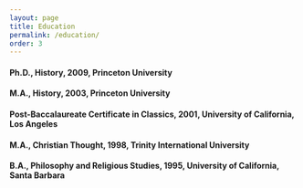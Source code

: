 ```yaml
---
layout: page
title: Education
permalink: /education/
order: 3
---
```


#### Ph.D., History, 2009, Princeton University  

#### M.A., History, 2003, Princeton University  

#### Post-Baccalaureate Certificate in Classics, 2001, University of California, Los Angeles  

#### M.A., Christian Thought, 1998, Trinity International University  

#### B.A., Philosophy and Religious Studies, 1995, University of California, Santa Barbara  



[jekyll-organization]: https://github.com/jekyll
